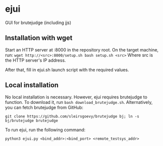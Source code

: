 # ejui
GUI for brutejudge (including jjs)

## Installation with wget

Start an HTTP server at :8000 in the repository root.
On the target machine, run:
`wget http://<src>:8000/setup.sh
bash setup.sh <src>`
Where src is the HTTP server's IP address.

After that, fill in ejui.sh launch script with the required values.

## Local installation

No local installation is necessary.
However, ejui requires brutejudge to function. To download it, run `bash download_brutejudge.sh`.
Alternatively, you can fetch brutejudge from GitHub:

`git clone https://github.com/sleirsgoevy/brutejudge bj; ln -s bj/brutejudge brutejudge`

To run ejui, run the following command:

`python3 ejui.py <bind_addr>:<bind_port> <remote_testsys_addr>`
